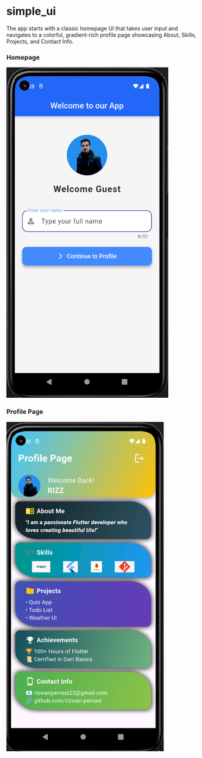 # simple_ui
The app starts with a classic homepage UI that takes user input and navigates to a colorful, gradient-rich profile page showcasing About, Skills, Projects, and Contact Info.

### Homepage
![Homepage](assets/screenshots/Homepage.png)

### Profile Page
![Profile Page](assets/screenshots/ProfilePage.png)

